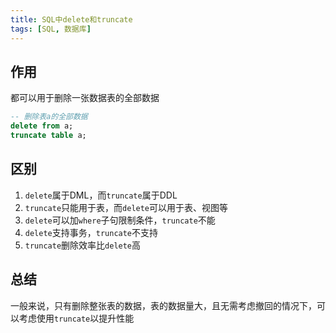 ```yaml
---
title: SQL中delete和truncate
tags: [SQL, 数据库]
---
```


## 作用

都可以用于删除一张数据表的全部数据

```sql
-- 删除表a的全部数据
delete from a;
truncate table a;
```

## 区别

1. `delete`属于DML，而`truncate`属于DDL
2. `truncate`只能用于表，而`delete`可以用于表、视图等
3. `delete`可以加`where`子句限制条件，`truncate`不能
4. `delete`支持事务，`truncate`不支持
5. `truncate`删除效率比`delete`高

## 总结

一般来说，只有删除整张表的数据，表的数据量大，且无需考虑撤回的情况下，可以考虑使用`truncate`以提升性能